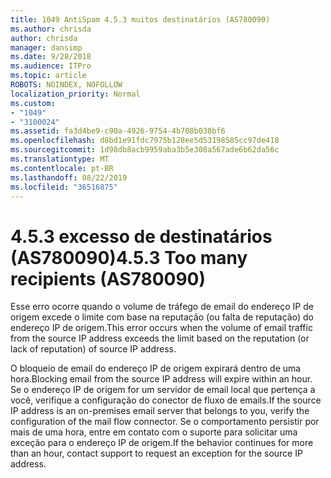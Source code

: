 ```yaml
---
title: 1049 AntiSpam 4.5.3 muitos destinatários (AS780090)
ms.author: chrisda
author: chrisda
manager: dansimp
ms.date: 9/28/2018
ms.audience: ITPro
ms.topic: article
ROBOTS: NOINDEX, NOFOLLOW
localization_priority: Normal
ms.custom:
- "1049"
- "3100024"
ms.assetid: fa3d4be9-c90a-4926-9754-4b708b038bf6
ms.openlocfilehash: d8bd1e91fdc7975b128ee5d53198585cc97de418
ms.sourcegitcommit: 1d98db8acb9959aba3b5e308a567ade6b62da56c
ms.translationtype: MT
ms.contentlocale: pt-BR
ms.lasthandoff: 08/22/2019
ms.locfileid: "36516875"
---
```

# <a name="453-too-many-recipients-as780090"></a><span data-ttu-id="37fde-102">4.5.3 excesso de destinatários (AS780090)</span><span class="sxs-lookup"><span data-stu-id="37fde-102">4.5.3 Too many recipients (AS780090)</span></span>

<span data-ttu-id="37fde-103">Esse erro ocorre quando o volume de tráfego de email do endereço IP de origem excede o limite com base na reputação (ou falta de reputação) do endereço IP de origem.</span><span class="sxs-lookup"><span data-stu-id="37fde-103">This error occurs when the volume of email traffic from the source IP address exceeds the limit based on the reputation (or lack of reputation) of source IP address.</span></span>

<span data-ttu-id="37fde-104">O bloqueio de email do endereço IP de origem expirará dentro de uma hora.</span><span class="sxs-lookup"><span data-stu-id="37fde-104">Blocking email from the source IP address will expire within an hour.</span></span> <span data-ttu-id="37fde-105">Se o endereço IP de origem for um servidor de email local que pertença a você, verifique a configuração do conector de fluxo de emails.</span><span class="sxs-lookup"><span data-stu-id="37fde-105">If the source IP address is an on-premises email server that belongs to you, verify the configuration of the mail flow connector.</span></span> <span data-ttu-id="37fde-106">Se o comportamento persistir por mais de uma hora, entre em contato com o suporte para solicitar uma exceção para o endereço IP de origem.</span><span class="sxs-lookup"><span data-stu-id="37fde-106">If the behavior continues for more than an hour, contact support to request an exception for the source IP address.</span></span>
